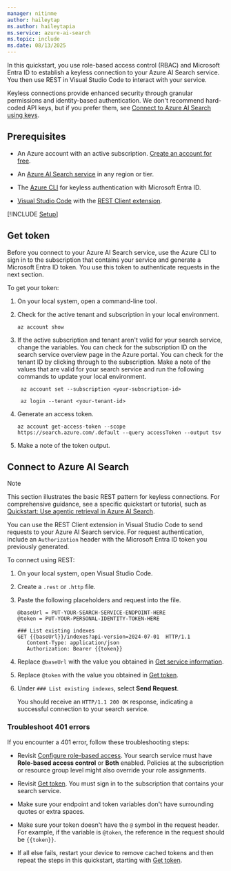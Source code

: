 ```yaml
---
manager: nitinme
author: haileytap
ms.author: haileytapia
ms.service: azure-ai-search
ms.topic: include
ms.date: 08/13/2025
---
```


In this quickstart, you use role-based access control (RBAC) and Microsoft Entra ID to establish a keyless connection to your Azure AI Search service. You then use REST in Visual Studio Code to interact with your service.

Keyless connections provide enhanced security through granular permissions and identity-based authentication. We don't recommend hard-coded API keys, but if you prefer them, see [Connect to Azure AI Search using keys](../../search-security-api-keys.md).

<!-- This quickstart is a prerequisite for other quickstarts that use Microsoft Entra ID with role assignments. -->

## Prerequisites

+ An Azure account with an active subscription. [Create an account for free](https://azure.microsoft.com/free/?WT.mc_id=A261C142F).

+ An [Azure AI Search service](../../search-create-service-portal.md) in any region or tier.

+ The [Azure CLI](/cli/azure/install-azure-cli) for keyless authentication with Microsoft Entra ID.

+ [Visual Studio Code](https://code.visualstudio.com/) with the [REST Client extension](https://marketplace.visualstudio.com/items?itemName=humao.rest-client).

[!INCLUDE [Setup](./search-get-started-rbac-setup.md)]

## Get token

Before you connect to your Azure AI Search service, use the Azure CLI to sign in to the subscription that contains your service and generate a Microsoft Entra ID token. You use this token to authenticate requests in the next section.

To get your token:

1. On your local system, open a command-line tool.

1. Check for the active tenant and subscription in your local environment.

   ```azurecli
   az account show
   ```

1. If the active subscription and tenant aren't valid for your search service, change the variables. You can check for the subscription ID on the search service overview page in the Azure portal. You can check for the tenant ID by clicking through to the subscription. Make a note of the values that are valid for your search service and run the following commands to update your local environment.

   ```azurecli
    az account set --subscription <your-subscription-id>

    az login --tenant <your-tenant-id>
   ```

1. Generate an access token.

   ```azurecli
   az account get-access-token --scope https://search.azure.com/.default --query accessToken --output tsv
   ```

1. Make a note of the token output.

## Connect to Azure AI Search

> [!NOTE]
> This section illustrates the basic REST pattern for keyless connections. For comprehensive guidance, see a specific quickstart or tutorial, such as [Quickstart: Use agentic retrieval in Azure AI Search](../../search-get-started-agentic-retrieval.md).

You can use the REST Client extension in Visual Studio Code to send requests to your Azure AI Search service. For request authentication, include an `Authorization` header with the Microsoft Entra ID token you previously generated.

To connect using REST:

1. On your local system, open Visual Studio Code.

1. Create a `.rest` or `.http` file.

1. Paste the following placeholders and request into the file.

   ```http
   @baseUrl = PUT-YOUR-SEARCH-SERVICE-ENDPOINT-HERE
   @token = PUT-YOUR-PERSONAL-IDENTITY-TOKEN-HERE

   ### List existing indexes
   GET {{baseUrl}}/indexes?api-version=2024-07-01  HTTP/1.1
      Content-Type: application/json
      Authorization: Bearer {{token}}
   ```

1. Replace `@baseUrl` with the value you obtained in [Get service information](#get-service-information).

1. Replace `@token` with the value you obtained in [Get token](#get-token).

1. Under `### List existing indexes`, select **Send Request**.

   You should receive an `HTTP/1.1 200 OK` response, indicating a successful connection to your search service.

### Troubleshoot 401 errors

If you encounter a 401 error, follow these troubleshooting steps:

+ Revisit [Configure role-based access](#configure-role-based-access). Your search service must have **Role-based access control** or **Both** enabled. Policies at the subscription or resource group level might also override your role assignments.

+ Revisit [Get token](#get-token). You must sign in to the subscription that contains your search service.

+ Make sure your endpoint and token variables don't have surrounding quotes or extra spaces.

+ Make sure your token doesn't have the `@` symbol in the request header. For example, if the variable is `@token`, the reference in the request should be `{{token}}`.

+ If all else fails, restart your device to remove cached tokens and then repeat the steps in this quickstart, starting with [Get token](#get-token).
